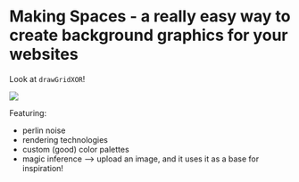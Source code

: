 # Making Spaces - a really easy way to create background graphics for your websites

Look at `drawGridXOR`!

<img src="giphy.gif">

Featuring:

- perlin noise
- rendering technologies
- custom (good) color palettes
- magic inference --> upload an image, and it uses it as a base for inspiration!
